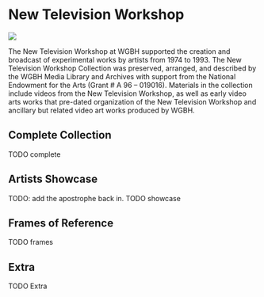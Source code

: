 # New Television Workshop

<img src='https://s3.amazonaws.com/openvault.wgbh.org/collections/ntw/ntw-400.jpg' class='pull-left'/>

The New Television Workshop at WGBH supported the creation and broadcast of 
experimental works by artists from 1974 to 1993. The New Television Workshop 
Collection was preserved, arranged, and described by the WGBH Media Library and 
Archives with support from the National Endowment for the Arts (Grant # A 96 – 
019016). Materials in the collection include videos from the New Television 
Workshop, as well as early video arts works that pre-dated organization of the 
New Television Workshop and ancillary but related video art works produced by 
WGBH.

## Complete Collection

TODO complete

## Artists Showcase

TODO: add the apostrophe back in.
TODO showcase

## Frames of Reference

TODO frames



## Extra

TODO Extra